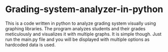 # Grading-system-analyzer-in-python
This is a code written in python to analyze grading system visually using graphing libraries. The program analyzes students and their grades meticulously and visualizes it with multiple graphs. It is simple though. 
Just run the main.py file and you will be displayed with multiple options as hardcoded data is used.

